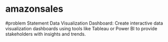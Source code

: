 # amazonsales
#problem Statement
Data Visualization Dashboard: Create interactive data visualization dashboards using
tools like Tableau or Power BI to provide stakeholders with insights and trends.
